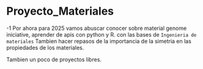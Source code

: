 # Proyecto_Materiales
-1
Por ahora para 2025 vamos abuscar conocer sobre material genome iniciative, aprender de apis con python y R. con las bases de `Ingenieria de materiales`
Tambien hacer repasos de la importancia de la simetria en las propiedades de los materiales.

Tambien un poco de proyectos libres.
